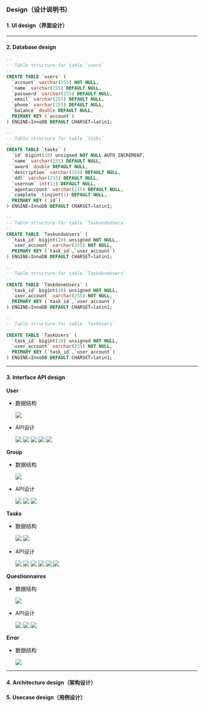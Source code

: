 ### Design（设计说明书）

#### 1. UI design（界面设计）


---
#### 2. Database design
```sql
--
-- Table structure for table `users`
--
CREATE TABLE `users` (
  `account` varchar(255) NOT NULL,
  `name` varchar(255) DEFAULT NULL,
  `password` varchar(255) DEFAULT NULL,
  `email` varchar(255) DEFAULT NULL,
  `phone` varchar(255) DEFAULT NULL,
  `balance` double DEFAULT NULL,
  PRIMARY KEY (`account`)
) ENGINE=InnoDB DEFAULT CHARSET=latin1;
```

```sql
--
-- Table structure for table `tasks`
--
CREATE TABLE `tasks` (
  `id` bigint(20) unsigned NOT NULL AUTO_INCREMENT,
  `name` varchar(255) DEFAULT NULL,
  `award` double DEFAULT NULL,
  `description` varchar(255) DEFAULT NULL,
  `ddl` varchar(255) DEFAULT NULL,
  `usernum` int(11) DEFAULT NULL,
  `agentaccount` varchar(255) DEFAULT NULL,
  `complete` tinyint(1) DEFAULT NULL,
  PRIMARY KEY (`id`)
) ENGINE=InnoDB DEFAULT CHARSET=latin1;
```

```sql
--
-- Table structure for table `TaskundoUsers`
--
CREATE TABLE `TaskundoUsers` (
  `task_id` bigint(20) unsigned NOT NULL,
  `user_account` varchar(255) NOT NULL,
  PRIMARY KEY (`task_id`,`user_account`)
) ENGINE=InnoDB DEFAULT CHARSET=latin1;
```

```sql
--
-- Table structure for table `TaskdoneUsers`
--
CREATE TABLE `TaskdoneUsers` (
  `task_id` bigint(20) unsigned NOT NULL,
  `user_account` varchar(255) NOT NULL,
  PRIMARY KEY (`task_id`,`user_account`)
) ENGINE=InnoDB DEFAULT CHARSET=latin1;
```

```sql
--
-- Table structure for table `TaskUsers`
--
CREATE TABLE `TaskUsers` (
  `task_id` bigint(20) unsigned NOT NULL,
  `user_account` varchar(255) NOT NULL,
  PRIMARY KEY (`task_id`,`user_account`)
) ENGINE=InnoDB DEFAULT CHARSET=latin1;
```

---
#### 3. Interface API design 

**User**
- 数据结构

    ![](pics/API/Model1.png)
- API设计

    ![](pics/API/API1.png)
    ![](pics/API/API2.png)
    ![](pics/API/API3.png)
    ![](pics/API/API4.png)
    ![](pics/API/API5.png)

**Group**
- 数据结构

    ![](pics/API/Model2.png)
- API设计

    ![](pics/API/API6.png)
    ![](pics/API/API7.png)
    ![](pics/API/API8.png)

**Tasks**
- 数据结构

    ![](pics/API/Model3.png)
    ![](pics/API/Model4.png)
- API设计

    ![](pics/API/API9.png)
    ![](pics/API/API10.png)
    ![](pics/API/API11.png)
    ![](pics/API/API12.png)
    ![](pics/API/API13.png)
    ![](pics/API/API14.png)

**Questionnaires**
- 数据结构

    ![](pics/API/Model6.png)
- API设计

    ![](pics/API/API15.png)
    ![](pics/API/API16.png)
    ![](pics/API/API17.png)


**Error**
- 数据结构

    ![](pics/API/Model5.png)

---
#### 4. Architecture design（架构设计）
    
#### 5. Usecase design（用例设计）
